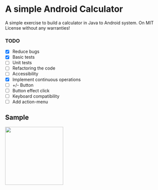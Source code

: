 # A simple Android Calculator

A simple exercise to build a calculator in Java to Android system.
On MIT License without any warranties!

### TODO

- [x] Reduce bugs
- [x] Basic tests
- [ ] Unit tests
- [ ] Refactoring the code
- [ ] Accessibility
- [x] Implement continuous operations
- [ ] +/- Button
- [ ] Button effect click
- [ ] Keyboard compatibility
- [ ] Add action-menu

## Sample

<img src="https://github.com/brnfra/android_calculator_brnfra/blob/master/app/src/main/app_image.png" width="188">
